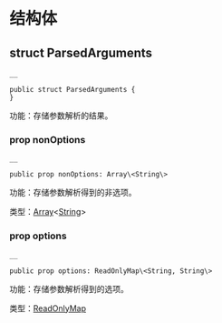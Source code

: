 
# 结构体

## struct ParsedArguments
    
    __
    
    public struct ParsedArguments {
    }
    
功能：存储参数解析的结果。

### prop nonOptions
    
    __
    
    public prop nonOptions: Array\<String\>
    
功能：存储参数解析得到的非选项。

类型：[Array](https://docs.cangjie-lang.cn/docs/1.0.1/libs/std/core/core_package_api/core_package_structs.html#struct-arrayt)<[String](https://docs.cangjie-lang.cn/docs/1.0.1/libs/std/core/core_package_api/core_package_structs.html#struct-string)>

### prop options
    
    __
    
    public prop options: ReadOnlyMap\<String, String\>
    
功能：存储参数解析得到的选项。

类型：[ReadOnlyMap](https://docs.cangjie-lang.cn/docs/1.0.1/libs/std/collection/collection_package_api/collection_package_interface.html#interface-readonlymapk-v)